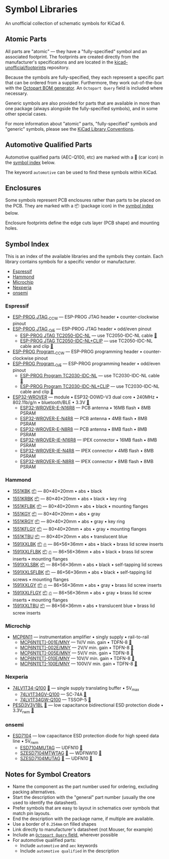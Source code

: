 
<!-- THIS FILE IS AUTOMATICALLY GENERATED. DO NOT EDIT! -->

# Symbol Libraries

An unofficial collection of schematic symbols for KiCad 6.

## Atomic Parts

All parts are "atomic" &mdash; they have a "fully-specified" symbol and an
associated footprint. The footprints are created directly from the
manufacturer's specifications and are located in the
[kicad-unofficial/footprints] repository.

Because the symbols are fully-specified, they each represent a specific part
that can be ordered from a supplier. Furthermore, they work out-of-the-box with
the [Octopart BOM generator]. An `Octopart Query` field is included where
necessary.

Generic symbols are also provided for parts that are available in more than one
package (always alongside the fully-specified symbols), and in some other
special cases.

For more information about "atomic" parts, "fully-specified" symbols and
"generic" symbols, please see the [KiCad Library Conventions].

## Automotive Qualified Parts

Automotive qualified parts (AEC-Q100, etc) are marked with a 🚗 (car icon) in
the [symbol index] below.

The keyword `automotive` can be used to find these symbols within KiCad.

## Enclosures

Some symbols represent PCB enclosures rather than parts to be placed on the PCB.
They are marked with a 📦 (package icon) in the [symbol index] below.

Enclosure footprints define the edge cuts layer (PCB shape) and mounting holes.


## Symbol Index

This is an index of the available libraries and the symbols they contain. Each
library contains symbols for a specific vendor or manufacturer.

- [Espressif](#espressif)
- [Hammond](#hammond)
- [Microchip](#microchip)
- [Nexperia](#nexperia)
- [onsemi](#onsemi)

### Espressif

- [ESP-PROG JTAG <sub>CCW</sub>](https://docs.espressif.com/projects/espressif-esp-iot-solution/en/latest/hw-reference/ESP-Prog_guide.html) &mdash; ESP-PROG JTAG header • counter-clockwise pinout
- [ESP-PROG JTAG <sub>O/E</sub>](https://docs.espressif.com/projects/espressif-esp-iot-solution/en/latest/hw-reference/ESP-Prog_guide.html) &mdash; ESP-PROG JTAG header • odd/even pinout
  - [ESP-PROG JTAG TC2050-IDC-NL](https://docs.espressif.com/projects/espressif-esp-iot-solution/en/latest/hw-reference/ESP-Prog_guide.html) &mdash; use TC2050-IDC-NL cable [👣](https://github.com/kicad-unofficial/footprints#user-content-tagconnect_tc2050-nl 'Footprint: TagConnect TC2050-NL')
  - [ESP-PROG JTAG TC2050-IDC-NL+CLIP](https://docs.espressif.com/projects/espressif-esp-iot-solution/en/latest/hw-reference/ESP-Prog_guide.html) &mdash; use TC2050-IDC-NL cable and clip [👣](https://github.com/kicad-unofficial/footprints#user-content-tagconnect_tc2050-nl+clip 'Footprint: TagConnect TC2050-NL+CLIP')
- [ESP-PROG Program <sub>CCW</sub>](https://docs.espressif.com/projects/espressif-esp-iot-solution/en/latest/hw-reference/ESP-Prog_guide.html) &mdash; ESP-PROG programming header • counter-clockwise pinout
- [ESP-PROG Program <sub>O/E</sub>](https://docs.espressif.com/projects/espressif-esp-iot-solution/en/latest/hw-reference/ESP-Prog_guide.html) &mdash; ESP-PROG programming header • odd/even pinout
  - [ESP-PROG Program TC2030-IDC-NL](https://docs.espressif.com/projects/espressif-esp-iot-solution/en/latest/hw-reference/ESP-Prog_guide.html) &mdash; use TC2030-IDC-NL cable [👣](https://github.com/kicad-unofficial/footprints#user-content-tagconnect_tc2030-nl 'Footprint: TagConnect TC2030-NL')
  - [ESP-PROG Program TC2030-IDC-NL+CLIP](https://docs.espressif.com/projects/espressif-esp-iot-solution/en/latest/hw-reference/ESP-Prog_guide.html) &mdash; use TC2030-IDC-NL cable and clip [👣](https://github.com/kicad-unofficial/footprints#user-content-tagconnect_tc2030-nl+clip 'Footprint: TagConnect TC2030-NL+CLIP')
- [ESP32-WROVER](https://www.espressif.com/sites/default/files/documentation/esp32-wrover-e_esp32-wrover-ie_datasheet_en.pdf) &mdash; module • ESP32-D0WD-V3 dual core • 240MHz • 802.11b/g/n • bluetooth/BLE • 3.3V [👣](https://github.com/kicad-unofficial/footprints#user-content-espressif_esp32-wrover 'Footprint: Espressif ESP32-WROVER')
  - [ESP32-WROVER-E-N16R8](https://www.espressif.com/sites/default/files/documentation/esp32-wrover-e_esp32-wrover-ie_datasheet_en.pdf) &mdash; PCB antenna • 16MB flash • 8MB PSRAM
  - [ESP32-WROVER-E-N4R8](https://www.espressif.com/sites/default/files/documentation/esp32-wrover-e_esp32-wrover-ie_datasheet_en.pdf) &mdash; PCB antenna • 4MB flash • 8MB PSRAM
  - [ESP32-WROVER-E-N8R8](https://www.espressif.com/sites/default/files/documentation/esp32-wrover-e_esp32-wrover-ie_datasheet_en.pdf) &mdash; PCB antenna • 8MB flash • 8MB PSRAM
  - [ESP32-WROVER-IE-N16R8](https://www.espressif.com/sites/default/files/documentation/esp32-wrover-e_esp32-wrover-ie_datasheet_en.pdf) &mdash; IPEX connector • 16MB flash • 8MB PSRAM
  - [ESP32-WROVER-IE-N4R8](https://www.espressif.com/sites/default/files/documentation/esp32-wrover-e_esp32-wrover-ie_datasheet_en.pdf) &mdash; IPEX connector • 4MB flash • 8MB PSRAM
  - [ESP32-WROVER-IE-N8R8](https://www.espressif.com/sites/default/files/documentation/esp32-wrover-e_esp32-wrover-ie_datasheet_en.pdf) &mdash; IPEX connector • 8MB flash • 8MB PSRAM

### Hammond

- [1551KBK](https://www.hammfg.com/files/parts/pdf/1551KBK.pdf) [📦](#enclosures 'PCB Enclosure') &mdash; 80×40×20mm • abs • black
- [1551KRBK](https://www.hammfg.com/files/parts/pdf/1551KRBK.pdf) [📦](#enclosures 'PCB Enclosure') &mdash; 80×40×20mm • abs • black • key ring
- [1551KFLBK](https://www.hammfg.com/files/parts/pdf/1551KFLBK.pdf) [📦](#enclosures 'PCB Enclosure') &mdash; 80×40×20mm • abs • black • mounting flanges
- [1551KGY](https://www.hammfg.com/files/parts/pdf/1551KGY.pdf) [📦](#enclosures 'PCB Enclosure') &mdash; 80×40×20mm • abs • gray
- [1551KRGY](https://www.hammfg.com/files/parts/pdf/1551KRGY.pdf) [📦](#enclosures 'PCB Enclosure') &mdash; 80×40×20mm • abs • gray • key ring
- [1551KFLGY](https://www.hammfg.com/files/parts/pdf/1551KFLGY.pdf) [📦](#enclosures 'PCB Enclosure') &mdash; 80×40×20mm • abs • gray • mounting flanges
- [1551KTBU](https://www.hammfg.com/files/parts/pdf/1551KTBU.pdf) [📦](#enclosures 'PCB Enclosure') &mdash; 80×40×20mm • abs • translucent blue
- [1591XXLBK](https://www.hammfg.com/files/parts/pdf/1591XXLBK.pdf) [📦](#enclosures 'PCB Enclosure') [🔥](#enclosures 'Flame Retardant') &mdash; 86×56×36mm • abs • black • brass lid screw inserts
- [1591XXLFLBK](https://www.hammfg.com/files/parts/pdf/1591XXLFLBK.pdf) [📦](#enclosures 'PCB Enclosure') [🔥](#enclosures 'Flame Retardant') &mdash; 86×56×36mm • abs • black • brass lid screw inserts • mounting flanges
- [1591XXLSBK](https://www.hammfg.com/files/parts/pdf/1591XXLSBK.pdf) [📦](#enclosures 'PCB Enclosure') &mdash; 86×56×36mm • abs • black • self-tapping lid screws
- [1591XXLSFLBK](https://www.hammfg.com/files/parts/pdf/1591XXLSFLBK.pdf) [📦](#enclosures 'PCB Enclosure') &mdash; 86×56×36mm • abs • black • self-tapping lid screws • mounting flanges
- [1591XXLGY](https://www.hammfg.com/files/parts/pdf/1591XXLGY.pdf) [📦](#enclosures 'PCB Enclosure') [🔥](#enclosures 'Flame Retardant') &mdash; 86×56×36mm • abs • gray • brass lid screw inserts
- [1591XXLFLGY](https://www.hammfg.com/files/parts/pdf/1591XXLFLGY.pdf) [📦](#enclosures 'PCB Enclosure') [🔥](#enclosures 'Flame Retardant') &mdash; 86×56×36mm • abs • gray • brass lid screw inserts • mounting flanges
- [1591XXLTBU](https://www.hammfg.com/files/parts/pdf/1591XXLTBU.pdf) [📦](#enclosures 'PCB Enclosure') &mdash; 86×56×36mm • abs • translucent blue • brass lid screw inserts

### Microchip

- [MCP6N11](https://ww1.microchip.com/downloads/en/DeviceDoc/25073A.pdf) &mdash; instrumentation amplifier • singly supply • rail-to-rail
  - [MCP6N11[T]-001E/MNY](https://ww1.microchip.com/downloads/en/DeviceDoc/25073A.pdf) &mdash; 1V/V min. gain • TDFN-8 [👣](https://github.com/kicad-unofficial/footprints#user-content-microchip_tdfn-8-2x3-mny 'Footprint: Microchip TDFN-8-2x3-MNY')
  - [MCP6N11[T]-002E/MNY](https://ww1.microchip.com/downloads/en/DeviceDoc/25073A.pdf) &mdash; 2V/V min. gain • TDFN-8 [👣](https://github.com/kicad-unofficial/footprints#user-content-microchip_tdfn-8-2x3-mny 'Footprint: Microchip TDFN-8-2x3-MNY')
  - [MCP6N11[T]-005E/MNY](https://ww1.microchip.com/downloads/en/DeviceDoc/25073A.pdf) &mdash; 5V/V min. gain • TDFN-8 [👣](https://github.com/kicad-unofficial/footprints#user-content-microchip_tdfn-8-2x3-mny 'Footprint: Microchip TDFN-8-2x3-MNY')
  - [MCP6N11[T]-010E/MNY](https://ww1.microchip.com/downloads/en/DeviceDoc/25073A.pdf) &mdash; 10V/V min. gain • TDFN-8 [👣](https://github.com/kicad-unofficial/footprints#user-content-microchip_tdfn-8-2x3-mny 'Footprint: Microchip TDFN-8-2x3-MNY')
  - [MCP6N11[T]-100E/MNY](https://ww1.microchip.com/downloads/en/DeviceDoc/25073A.pdf) &mdash; 100V/V min. gain • TDFN-8 [👣](https://github.com/kicad-unofficial/footprints#user-content-microchip_tdfn-8-2x3-mny 'Footprint: Microchip TDFN-8-2x3-MNY')

### Nexperia

- [74LV1T34-Q100](https://assets.nexperia.com/documents/data-sheet/74LV1T34_Q100.pdf) [🚗](#automotive-qualified-parts 'Automotive Qualified Part') &mdash; single supply translating buffer • 5V<sub>max</sub>
  - [74LV1T34GV-Q100](https://assets.nexperia.com/documents/data-sheet/74LV1T34_Q100.pdf) &mdash; SC-74A [👣](https://github.com/kicad-unofficial/footprints#user-content-nexperia_sot753 'Footprint: Nexperia SOT753')
  - [74LV1T34GW-Q100](https://assets.nexperia.com/documents/data-sheet/74LV1T34_Q100.pdf) &mdash; TSSOP-5 [👣](https://github.com/kicad-unofficial/footprints#user-content-nexperia_sot353-1 'Footprint: Nexperia SOT353-1')
- [PESD3V3V1BL](https://au.mouser.com/datasheet/2/916/PESD3V3V1BL-1599595.pdf) [🚗](#automotive-qualified-parts 'Automotive Qualified Part') &mdash; low capacitance bidirectional ESD protection diode • 3.3V<sub>rwm</sub> [👣](https://github.com/kicad-unofficial/footprints#user-content-nexperia_sod882 'Footprint: Nexperia SOD882')

### onsemi

- [ESD7104](https://www.onsemi.com/pdf/datasheet/esd7104-d.pdf) &mdash; low capacitance ESD protection diode for high speed data line • 5V<sub>rwm</sub>
  - [ESD7104MUTAG](https://www.onsemi.com/pdf/datasheet/esd7104-d.pdf) &mdash; UDFN10 [👣](https://github.com/kicad-unofficial/footprints#user-content-onsemi_517bb-01 'Footprint: onsemi 517BB-01')
  - [SZESD7104MTWTAG](https://www.onsemi.com/pdf/datasheet/esd7104-d.pdf) [🚗](#automotive-qualified-parts 'Automotive Qualified Part') &mdash; WDFNW10 [👣](https://github.com/kicad-unofficial/footprints#user-content-onsemi_515ah 'Footprint: onsemi 515AH')
  - [SZESD7104MUTAG](https://www.onsemi.com/pdf/datasheet/esd7104-d.pdf) [🚗](#automotive-qualified-parts 'Automotive Qualified Part') &mdash; UDFN10 [👣](https://github.com/kicad-unofficial/footprints#user-content-onsemi_517bb-01 'Footprint: onsemi 517BB-01')

## Notes for Symbol Creators

- Name the component as the part number used for ordering, excluding packing alternatives.
- Start the description with the "general" part number (usually the one used to identify the datasheet).
- Prefer symbols that are easy to layout in schematics over symbols that match pin layouts.
- End the description with the package name, if multiple are available.
- Use a border of `0.254mm` on filled shapes
- Link directly to manufacturer's datasheet (not Mouser, for example)
- Include an [`Octopart Query` field](https://github.com/kicad-unofficial/bom/tree/main/octopart#readme), wherever possible
- For automotive qualified parts:
  - Include `automotive` and `aec` keywords
  - Include `automotive qualified` in the description

<!-- references -->

[kicad library conventions]: https://klc.kicad.org/general/g2/g2.1/

[octopart bom generator]:
https://github.com/kicad-unofficial/bom/tree/main/octopart#readme

[kicad-unofficial/footprints]: https://github.com/kicad-unofficial/footprints

[symbol index]: #symbol-index

